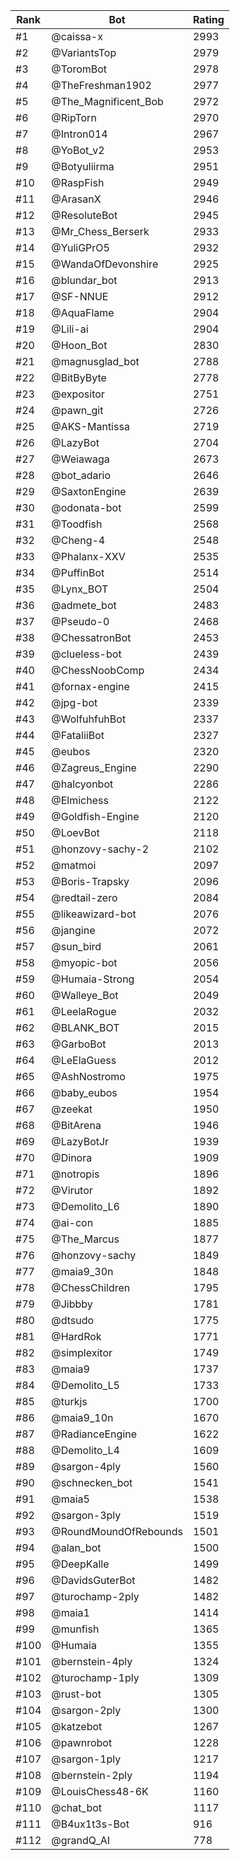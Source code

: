 Rank|Bot|Rating
---|---|---
#1|@caissa-x|2993
#2|@VariantsTop|2979
#3|@ToromBot|2978
#4|@TheFreshman1902|2977
#5|@The_Magnificent_Bob|2972
#6|@RipTorn|2970
#7|@Intron014|2967
#8|@YoBot_v2|2953
#9|@Botyuliirma|2951
#10|@RaspFish|2949
#11|@ArasanX|2946
#12|@ResoluteBot|2945
#13|@Mr_Chess_Berserk|2933
#14|@YuliGPrO5|2932
#15|@WandaOfDevonshire|2925
#16|@blundar_bot|2913
#17|@SF-NNUE|2912
#18|@AquaFlame|2904
#19|@Lili-ai|2904
#20|@Hoon_Bot|2830
#21|@magnusglad_bot|2788
#22|@BitByByte|2778
#23|@expositor|2751
#24|@pawn_git|2726
#25|@AKS-Mantissa|2719
#26|@LazyBot|2704
#27|@Weiawaga|2673
#28|@bot_adario|2646
#29|@SaxtonEngine|2639
#30|@odonata-bot|2599
#31|@Toodfish|2568
#32|@Cheng-4|2548
#33|@Phalanx-XXV|2535
#34|@PuffinBot|2514
#35|@Lynx_BOT|2504
#36|@admete_bot|2483
#37|@Pseudo-0|2468
#38|@ChessatronBot|2453
#39|@clueless-bot|2439
#40|@ChessNoobComp|2434
#41|@fornax-engine|2415
#42|@jpg-bot|2339
#43|@WolfuhfuhBot|2337
#44|@FataliiBot|2327
#45|@eubos|2320
#46|@Zagreus_Engine|2290
#47|@halcyonbot|2286
#48|@Elmichess|2122
#49|@Goldfish-Engine|2120
#50|@LoevBot|2118
#51|@honzovy-sachy-2|2102
#52|@matmoi|2097
#53|@Boris-Trapsky|2096
#54|@redtail-zero|2084
#55|@likeawizard-bot|2076
#56|@jangine|2072
#57|@sun_bird|2061
#58|@myopic-bot|2056
#59|@Humaia-Strong|2054
#60|@Walleye_Bot|2049
#61|@LeelaRogue|2032
#62|@BLANK_BOT|2015
#63|@GarboBot|2013
#64|@LeElaGuess|2012
#65|@AshNostromo|1975
#66|@baby_eubos|1954
#67|@zeekat|1950
#68|@BitArena|1946
#69|@LazyBotJr|1939
#70|@Dinora|1909
#71|@notropis|1896
#72|@Virutor|1892
#73|@Demolito_L6|1890
#74|@ai-con|1885
#75|@The_Marcus|1877
#76|@honzovy-sachy|1849
#77|@maia9_30n|1848
#78|@ChessChildren|1795
#79|@Jibbby|1781
#80|@dtsudo|1775
#81|@HardRok|1771
#82|@simplexitor|1749
#83|@maia9|1737
#84|@Demolito_L5|1733
#85|@turkjs|1700
#86|@maia9_10n|1670
#87|@RadianceEngine|1622
#88|@Demolito_L4|1609
#89|@sargon-4ply|1560
#90|@schnecken_bot|1541
#91|@maia5|1538
#92|@sargon-3ply|1519
#93|@RoundMoundOfRebounds|1501
#94|@alan_bot|1500
#95|@DeepKalle|1499
#96|@DavidsGuterBot|1482
#97|@turochamp-2ply|1482
#98|@maia1|1414
#99|@munfish|1365
#100|@Humaia|1355
#101|@bernstein-4ply|1324
#102|@turochamp-1ply|1309
#103|@rust-bot|1305
#104|@sargon-2ply|1300
#105|@katzebot|1267
#106|@pawnrobot|1228
#107|@sargon-1ply|1217
#108|@bernstein-2ply|1194
#109|@LouisChess48-6K|1160
#110|@chat_bot|1117
#111|@B4ux1t3s-Bot|916
#112|@grandQ_AI|778
